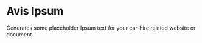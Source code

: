 Avis Ipsum
==========

Generates some placeholder Ipsum text for your car-hire related website or document.
